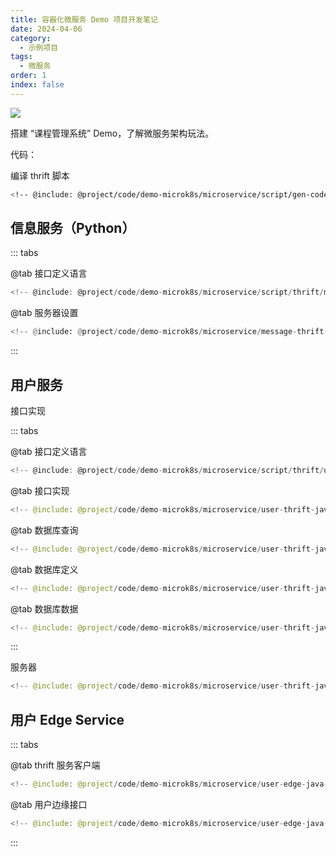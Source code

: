 ```yaml
---
title: 容器化微服务 Demo 项目开发笔记
date: 2024-04-06
category:
  - 示例项目
tags:
  - 微服务
order: 1
index: false
---
```


![](https://s2.loli.net/2024/04/07/1pGe5USA4aznZsg.png)

搭建 “课程管理系统” Demo，了解微服务架构玩法。

<!-- more -->

代码： <RepoLink path="/code/demo-microk8s/" />

编译 thrift 脚本

```bash title="script/gen-code.sh"
<!-- @include: @project/code/demo-microk8s/microservice/script/gen-code.sh -->
```

## 信息服务（Python）

::: tabs

@tab 接口定义语言

```go title="script/thrift/message.thrift"
<!-- @include: @project/code/demo-microk8s/microservice/script/thrift/message.thrift -->
```

@tab 服务器设置

```python title="message_service.py"
<!-- @include: @project/code/demo-microk8s/microservice/message-thrift-python-service/message_service.py -->
```

:::

## 用户服务

接口实现

::: tabs

@tab 接口定义语言

```go title="script/thrift/user.thrift"
<!-- @include: @project/code/demo-microk8s/microservice/script/thrift/user.thrift -->
```

@tab 接口实现

```java title="UserServiceImpl.py in user-thrift-java-service"
<!-- @include: @project/code/demo-microk8s/microservice/user-thrift-java-service/src/main/java/org/example/thrift/user/service/UserServiceImpl.java -->
```

@tab 数据库查询

```java title="UserMapper.java in user-thrift-java-service"
<!-- @include: @project/code/demo-microk8s/microservice/user-thrift-java-service/src/main/java/org/example/thrift/user/mapper/UserMapper.java -->
```

@tab 数据库定义

```java title="db/data.sql"
<!-- @include: @project/code/demo-microk8s/microservice/user-thrift-java-service/src/main/resources/db/data.sql -->
```

@tab 数据库数据

```java title="db/schema.sql"
<!-- @include: @project/code/demo-microk8s/microservice/user-thrift-java-service/src/main/resources/db/schema.sql -->
```

:::

服务器

```java title="ThriftServer.java in user-thrift-java-service"
<!-- @include: @project/code/demo-microk8s/microservice/user-thrift-java-service/src/main/java/org/example/thrift/user/thrift/ThriftServer.java -->
```

## 用户 Edge Service

::: tabs

@tab thrift 服务客户端

```java title="ServiceProvider.java"
<!-- @include: @project/code/demo-microk8s/microservice/user-edge-java-service/src/main/java/org/example/thrift/user/thrift/ServiceProvider.java -->
```

@tab 用户边缘接口

```java title="UserController.java"
<!-- @include: @project/code/demo-microk8s/microservice/user-edge-java-service/src/main/java/org/example/thrift/user/controller/UserController.java -->
```

:::
